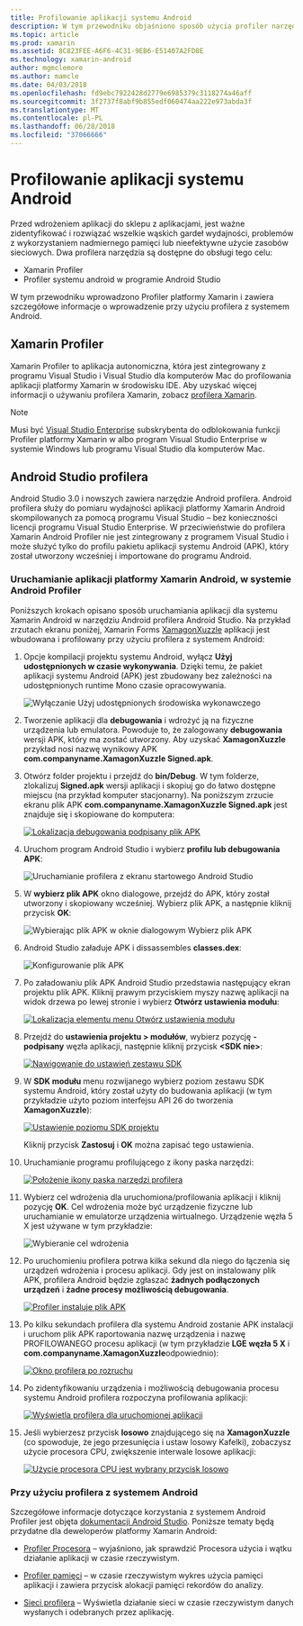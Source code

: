 ```yaml
---
title: Profilowanie aplikacji systemu Android
description: W tym przewodniku objaśniono sposób użycia profiler narzędzi do sprawdzania wydajności i użycie pamięci przez aplikację systemu Android.
ms.topic: article
ms.prod: xamarin
ms.assetid: 8C823FEE-A6F6-4C31-9EB6-E51407A2FD8E
ms.technology: xamarin-android
author: mgmclemore
ms.author: mamcle
ms.date: 04/03/2018
ms.openlocfilehash: fd9ebc7922428d2779e6985379c3118274a46aff
ms.sourcegitcommit: 3f2737f8abf9b855edf060474aa222e973abda3f
ms.translationtype: MT
ms.contentlocale: pl-PL
ms.lasthandoff: 06/28/2018
ms.locfileid: "37066666"
---
```

# <a name="profiling-android-apps"></a>Profilowanie aplikacji systemu Android

Przed wdrożeniem aplikacji do sklepu z aplikacjami, jest ważne zidentyfikować i rozwiązać wszelkie wąskich gardeł wydajności, problemów z wykorzystaniem nadmiernego pamięci lub nieefektywne użycie zasobów sieciowych. Dwa profilera narzędzia są dostępne do obsługi tego celu:

-  Xamarin Profiler 
-  Profiler systemu android w programie Android Studio

W tym przewodniku wprowadzono Profiler platformy Xamarin i zawiera szczegółowe informacje o wprowadzenie przy użyciu profilera z systemem Android.

 
## <a name="xamarin-profiler"></a>Xamarin Profiler

Xamarin Profiler to aplikacja autonomiczna, która jest zintegrowany z programu Visual Studio i Visual Studio dla komputerów Mac do profilowania aplikacji platformy Xamarin w środowisku IDE. Aby uzyskać więcej informacji o używaniu profilera Xamarin, zobacz [profilera Xamarin](~/tools/profiler/index.md).

> [!NOTE]
> Musi być [Visual Studio Enterprise](https://visualstudio.microsoft.com/vs/compare/) subskrybenta do odblokowania funkcji Profiler platformy Xamarin w albo program Visual Studio Enterprise w systemie Windows lub programu Visual Studio dla komputerów Mac.
 
## <a name="android-studio-profiler"></a>Android Studio profilera

Android Studio 3.0 i nowszych zawiera narzędzie Android profilera. Android profilera służy do pomiaru wydajności aplikacji platformy Xamarin Android skompilowanych za pomocą programu Visual Studio &ndash; bez konieczności licencji programu Visual Studio Enterprise. W przeciwieństwie do profilera Xamarin Android Profiler nie jest zintegrowany z programem Visual Studio i może służyć tylko do profilu pakietu aplikacji systemu Android (APK), który został utworzony wcześniej i importowane do programu Android.

### <a name="launching-a-xamarin-android-app-in-android-profiler"></a>Uruchamianie aplikacji platformy Xamarin Android, w systemie Android Profiler

Poniższych krokach opisano sposób uruchamiania aplikacji dla systemu Xamarin Android w narzędziu Android profilera Android Studio. Na przykład zrzutach ekranu poniżej, Xamarin Forms [XamagonXuzzle](https://developer.xamarin.com/samples/mobile/LivePlayer/XamagonXuzzleLP/) aplikacji jest wbudowana i profilowany przy użyciu profilera z systemem Android:

1.  Opcje kompilacji projektu systemu Android, wyłącz **Użyj udostępnionych w czasie wykonywania**. Dzięki temu, że pakiet aplikacji systemu Android (APK) jest zbudowany bez zależności na udostępnionych runtime Mono czasie opracowywania.

    ![Wyłączanie Użyj udostępnionych środowiska wykonawczego](profiling-images/vswin/01-turn-off-shared-runtime.png)

2.  Tworzenie aplikacji dla **debugowania** i wdrożyć ją na fizyczne urządzenia lub emulatora. Powoduje to, że zalogowany **debugowania** wersji APK, który ma zostać utworzony.
    Aby uzyskać **XamagonXuzzle** przykład nosi nazwę wynikowy APK **com.companyname.XamagonXuzzle Signed.apk**.

3.  Otwórz folder projektu i przejdź do **bin/Debug**. W tym folderze, zlokalizuj **Signed.apk** wersji aplikacji i skopiuj go do łatwo dostępne miejscu (na przykład komputer stacjonarny). Na poniższym zrzucie ekranu plik APK **com.companyname.XamagonXuzzle Signed.apk** jest znajduje się i skopiowane do komputera:

    [![Lokalizacja debugowania podpisany plik APK](profiling-images/vswin/02-locating-the-debug-apk-sml.png)](profiling-images/vswin/02-locating-the-debug-apk.png#lightbox)

4.  Uruchom program Android Studio i wybierz **profilu lub debugowania APK**:

    ![Uruchamianie profilera z ekranu startowego Android Studio](profiling-images/vswin/03-android-studio.png)

5.  W **wybierz plik APK** okno dialogowe, przejdź do APK, który został utworzony i skopiowany wcześniej. Wybierz plik APK, a następnie kliknij przycisk **OK**: 
    
    ![Wybierając plik APK w oknie dialogowym Wybierz plik APK](profiling-images/vswin/04-select-apk-dialog.png)

6.  Android Studio załaduje APK i dissassembles **classes.dex**:

    ![Konfigurowanie plik APK](profiling-images/vswin/05-setting-up-the-apk.png)

7.  Po załadowaniu plik APK Android Studio przedstawia następujący ekran projektu plik APK. Kliknij prawym przyciskiem myszy nazwę aplikacji na widok drzewa po lewej stronie i wybierz **Otwórz ustawienia modułu**:

    [![Lokalizacja elementu menu Otwórz ustawienia modułu](profiling-images/vswin/06-open-module-settings-sml.png)](profiling-images/vswin/06-open-module-settings.png#lightbox)

8.  Przejdź do **ustawienia projektu > modułów**, wybierz pozycję **-podpisany** węzła aplikacji, następnie kliknij przycisk  **&lt;SDK nie&gt;**:

    [![Nawigowanie do ustawień zestawu SDK](profiling-images/vswin/07-project-settings-modules-sml.png)](profiling-images/vswin/07-project-settings-modules.png#lightbox)

9.  W **SDK modułu** menu rozwijanego wybierz poziom zestawu SDK systemu Android, który został użyty do budowania aplikacji (w tym przykładzie użyto poziom interfejsu API 26 do tworzenia **XamagonXuzzle**):

    [![Ustawienie poziomu SDK projektu](profiling-images/vswin/08-project-sdk-level-sml.png)](profiling-images/vswin/08-project-sdk-level.png#lightbox)

    Kliknij przycisk **Zastosuj** i **OK** można zapisać tego ustawienia.

10. Uruchamianie programu profilującego z ikony paska narzędzi:

    [![Położenie ikony paska narzędzi profilera](profiling-images/vswin/09-launch-profiler-sml.png)](profiling-images/vswin/09-launch-profiler.png#lightbox)

11. Wybierz cel wdrożenia dla uruchomiona/profilowania aplikacji i kliknij pozycję **OK**. Cel wdrożenia może być urządzenie fizyczne lub uruchamianie w emulatorze urządzenia wirtualnego. Urządzenie węzła 5 X jest używane w tym przykładzie:

    ![Wybieranie cel wdrożenia](profiling-images/vswin/10-select-deployment-target.png)

12. Po uruchomieniu profilera potrwa kilka sekund dla niego do łączenia się urządzeń wdrożenia i procesu aplikacji. Gdy jest on instalowany plik APK, profilera Android będzie zgłaszać **żadnych podłączonych urządzeń** i **żadne procesy możliwością debugowania**.

    [![Profiler instaluje plik APK](profiling-images/vswin/11-no-connected-devices-sml.png)](profiling-images/vswin/11-no-connected-devices.png#lightbox)

13. Po kilku sekundach profilera dla systemu Android zostanie APK instalacji i uruchom plik APK raportowania nazwę urządzenia i nazwę PROFILOWANEGO procesu aplikacji (w tym przykładzie **LGE węzła 5 X** i  **com.companyname.XamagonXuzzle**odpowiednio):

    [![Okno profilera po rozruchu](profiling-images/vswin/12-profiler-starts-sml.png)](profiling-images/vswin/12-profiler-starts.png#lightbox)

14. Po zidentyfikowaniu urządzenia i możliwością debugowania procesu systemu Android profilera rozpoczyna profilowania aplikacji:

    [![Wyświetla profilera dla uruchomionej aplikacji](profiling-images/vswin/13-profiler-running-sml.png)](profiling-images/vswin/13-profiler-running.png#lightbox)

15. Jeśli wybierzesz przycisk **losowo** znajdującego się na **XamagonXuzzle** (co spowoduje, że jego przesunięcia i ustaw losowy Kafelki), zobaczysz użycie procesora CPU, zwiększenie interwale losowe aplikacji:

    [![Użycie procesora CPU jest wybrany przycisk losowo](profiling-images/vswin/14-tap-randomize-sml.png)](profiling-images/vswin/14-tap-randomize.png#lightbox)


### <a name="using-the-android-profiler"></a>Przy użyciu profilera z systemem Android

Szczegółowe informacje dotyczące korzystania z systemem Android Profiler jest objęta [dokumentacji Android Studio](https://developer.android.com/studio/profile/android-profiler.html).
Poniższe tematy będą przydatne dla deweloperów platformy Xamarin Android:

-   [Profiler Procesora](https://developer.android.com/studio/profile/cpu-profiler.html) &ndash; wyjaśniono, jak sprawdzić Procesora użycia i wątku działanie aplikacji w czasie rzeczywistym.

-   [Profiler pamięci](https://developer.android.com/studio/profile/memory-profiler.html) &ndash; w czasie rzeczywistym wykres użycia pamięci aplikacji i zawiera przycisk alokacji pamięci rekordów do analizy.

-   [Sieci profilera](https://developer.android.com/studio/profile/network-profiler.html) &ndash; Wyświetla działanie sieci w czasie rzeczywistym danych wysłanych i odebranych przez aplikację.
